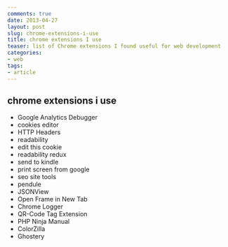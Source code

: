 ```yaml
---
comments: true 
date: 2013-04-27
layout: post 
slug: chrome-extensions-i-use
title: chrome extensions I use
teaser: list of Chrome extensions I found useful for web development
categories:
- web
tags:
- article
---
```


## chrome extensions i use

* Google Analytics Debugger
* cookies editor
* HTTP Headers
* readability
* edit this cookie
* readability redux
* send to kindle
* print screen from google
* seo site tools
* pendule
* JSONView
* Open Frame in New Tab
* Chrome Logger
* QR-Code Tag Extension
* PHP Ninja Manual
* ColorZilla
* Ghostery
